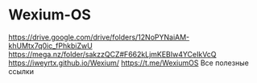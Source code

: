 # Wexium-OS
https://drive.google.com/drive/folders/12NoPYNaiAM-khUMtx7q0ic_fPhkbiZwU
https://mega.nz/folder/sakzzQCZ#F662kLjmKEBIw4YCeIkVcQ
https://iweyrtx.github.io/Wexium/
https://t.me/WexiumOS
Все полезные ссылки
